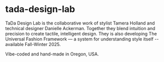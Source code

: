 # tada-design-lab
TaDa Design Lab is the collaborative work of stylist Tamera Holland and technical designer Danielle Ackerman. Together they blend intuition and precision to create tactile, intelligent design. They is also developing The Universal Fashion Framework — a system for understanding style itself -- available Fall-Winter 2025. 

Vibe-coded and hand-made in Oregon, USA.
